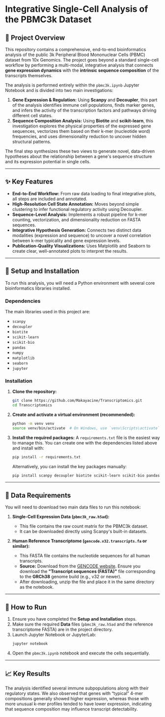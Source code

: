 # Integrative Single-Cell Analysis of the PBMC3k Dataset

## 🧬 Project Overview

This repository contains a comprehensive, end-to-end bioinformatics analysis of the public 3k Peripheral Blood Mononuclear Cells (PBMC) dataset from 10x Genomics. The project goes beyond a standard single-cell workflow by performing a multi-modal, integrative analysis that connects **gene expression dynamics** with the **intrinsic sequence composition** of the transcripts themselves.

The analysis is performed entirely within the `pbmc3k.ipynb` Jupyter Notebook and is divided into two main investigations:

1.  **Gene Expression & Regulation:** Using **Scanpy** and **Decoupler**, this part of the analysis identifies immune cell populations, finds marker genes, and infers the activity of the transcription factors and pathways driving different cell states.
2.  **Sequence Composition Analysis:** Using **Biotite** and **scikit-learn**, this investigation explores the physical properties of the expressed gene sequences, vectorizes them based on their k-mer (nucleotide word) frequencies, and uses dimensionality reduction to uncover hidden structural patterns.

The final step synthesizes these two views to generate novel, data-driven hypotheses about the relationship between a gene's sequence structure and its expression potential in single cells.

---

## ✨ Key Features

* **End-to-End Workflow:** From raw data loading to final integrative plots, all steps are included and annotated.
* **High-Resolution Cell State Annotation:** Moves beyond simple clustering to infer functional regulatory activity using Decoupler.
* **Sequence-Level Analysis:** Implements a robust pipeline for k-mer counting, vectorization, and dimensionality reduction on FASTA sequences.
* **Integrative Hypothesis Generation:** Connects two distinct data modalities (expression and sequence) to uncover a novel correlation between k-mer typicality and gene expression levels.
* **Publication-Quality Visualizations:** Uses Matplotlib and Seaborn to create clear, well-annotated plots to interpret the results.

---

## 🔧 Setup and Installation

To run this analysis, you will need a Python environment with several core bioinformatics libraries installed.

### Dependencies

The main libraries used in this project are:

* `scanpy`
* `decoupler`
* `biotite`
* `scikit-learn`
* `scikit-bio`
* `pandas`
* `numpy`
* `matplotlib`
* `seaborn`
* `jupyter`

### Installation

1. **Clone the repository:**
   ```bash
   git clone https://github.com/Makayacine/Transcriptomics.git
   cd Transcriptomics

2.  **Create and activate a virtual environment (recommended):**
    ```bash
    python -m venv venv
    source venv/bin/activate  # On Windows, use `venv\Scripts\activate`
    ```

3.  **Install the required packages:**
    A `requirements.txt` file is the easiest way to manage this. You can create one with the dependencies listed above and install with:
    ```bash
    pip install -r requirements.txt
    ```
    Alternatively, you can install the key packages manually:
    ```bash
    pip install scanpy decoupler biotite scikit-learn scikit-bio pandas matplotlib seaborn jupyter
    ```

---

## 💾 Data Requirements

You will need to download two main data files to run this notebook:

1.  **Single-Cell Expression Data (`pbmc3k_raw.h5ad`):**
    * This file contains the raw count matrix for the PBMC3k dataset.
    * It can be downloaded directly using Scanpy's built-in datasets.

2.  **Human Reference Transcriptome (`gencode.v32.transcripts.fa` or similar):**
    * This FASTA file contains the nucleotide sequences for all human transcripts.
    * **Source:** Download from the [GENCODE website](https://www.gencodegenes.org/human/). Ensure you download the **"Transcript sequences (FASTA)"** file corresponding to the **GRCh38** genome build (e.g., v32 or newer).
    * After downloading, unzip the file and place it in the same directory as the notebook.

---

## 🚀 How to Run

1.  Ensure you have completed the **Setup and Installation** steps.
2.  Make sure the required **Data** files (`pbmc3k_raw.h5ad` and the reference transcriptome FASTA) are in the project directory.
3.  Launch Jupyter Notebook or JupyterLab:
    ```bash
    jupyter notebook
    ```
4.  Open the `pbmc3k.ipynb` notebook and execute the cells sequentially.

---

## 📈 Key Results

The analysis identified several immune subpopulations along with their regulatory states. We also observed that genes with “typical” 4-mer compositions generally showed higher expression, whereas those with more unusual k-mer profiles tended to have lower expression, indicating that sequence composition may influence transcript detectability.
